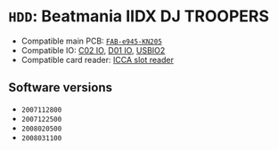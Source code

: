 # `HDD`: Beatmania IIDX DJ TROOPERS

* Compatible main PCB: [`FAB-e945-KN205`](../boards.md#fab-e945-kn205)
* Compatible IO: [C02 IO](../io.md#c02-io), [D01 IO](../io.md#d01-io), [USBIO2](../io.md#usbio2)
* Compatible card reader: [ICCA slot reader](../io.md#icca)

## Software versions

* `2007112800`
* `2007122500`
* `2008020500`
* `2008031100`
